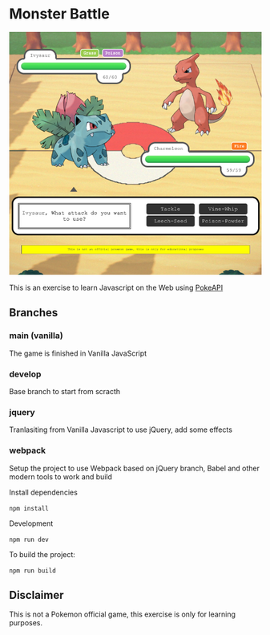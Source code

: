 # Monster Battle

![Monster Battle](./preview.png)

This is an exercise to learn Javascript on the Web using [PokeAPI](https://pokeapi.co/)

## Branches

### main (vanilla)

The game is finished in Vanilla JavaScript

### develop

Base branch to start from scracth

### jquery

Tranlasiting from Vanilla Javascript to use jQuery, add some effects

### webpack

Setup the project to use Webpack based on jQuery branch, Babel and other modern tools to work and build

Install dependencies

`npm install`

Development

`npm run dev`

To build the project:

`npm run build`

## Disclaimer

This is not a Pokemon official game, this exercise is only for learning purposes.
